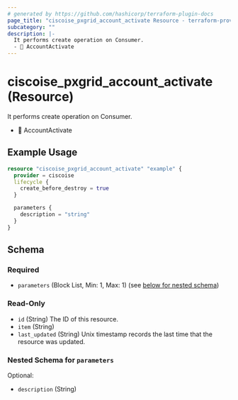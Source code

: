 ```yaml
---
# generated by https://github.com/hashicorp/terraform-plugin-docs
page_title: "ciscoise_pxgrid_account_activate Resource - terraform-provider-ciscoise"
subcategory: ""
description: |-
  It performs create operation on Consumer.
  - 🚧 AccountActivate
---
```


# ciscoise_pxgrid_account_activate (Resource)

It performs create operation on Consumer.
- 🚧 AccountActivate

## Example Usage

```terraform
resource "ciscoise_pxgrid_account_activate" "example" {
  provider = ciscoise
  lifecycle {
    create_before_destroy = true
  }

  parameters {
    description = "string"
  }
}
```

<!-- schema generated by tfplugindocs -->
## Schema

### Required

- `parameters` (Block List, Min: 1, Max: 1) (see [below for nested schema](#nestedblock--parameters))

### Read-Only

- `id` (String) The ID of this resource.
- `item` (String)
- `last_updated` (String) Unix timestamp records the last time that the resource was updated.

<a id="nestedblock--parameters"></a>
### Nested Schema for `parameters`

Optional:

- `description` (String)


